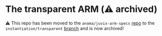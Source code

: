 # The transparent ARM (⚠️ archived)

⚠️ This repo has been moved to the `anoma/juvix-arm-specs` [repo](https://github.com/anoma/juvix-arm-specs) to the `instantiation/transparent` [branch](https://github.com/anoma/juvix-arm-specs/tree/instantiation/transparent) and is now archived!
